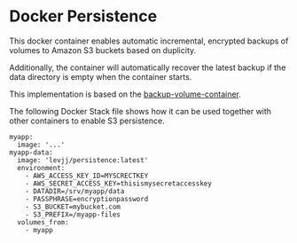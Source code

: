 Docker Persistence
==================

This docker container enables automatic incremental, encrypted backups of
volumes to Amazon S3 buckets based on duplicity.

Additionally, the container will automatically recover the latest backup
if the data directory is empty when the container starts.

This implementation is based on the [backup-volume-container](https://github.com/yaronr/dockerfile/tree/master/backup-volume-container).

The following Docker Stack file shows how it can be used together with other
containers to enable S3 persistence.

```
myapp:
  image: '...'
myapp-data:
  image: 'levjj/persistence:latest'
  environment:
    - AWS_ACCESS_KEY_ID=MYSCRECTKEY
    - AWS_SECRET_ACCESS_KEY=thisismysecretaccesskey
    - DATADIR=/srv/myapp/data
    - PASSPHRASE=encryptionpassword
    - S3_BUCKET=mybucket.com
    - S3_PREFIX=/myapp-files
  volumes_from:
    - myapp
```

